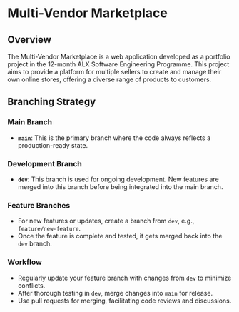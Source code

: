 # Multi-Vendor Marketplace

## Overview

The Multi-Vendor Marketplace is a web application developed as a portfolio project in the 12-month ALX Software Engineering Programme. This project aims to provide a platform for multiple sellers to create and manage their own online stores, offering a diverse range of products to customers.

## Branching Strategy

### Main Branch
- **`main`**: This is the primary branch where the code always reflects a production-ready state.

### Development Branch
- **`dev`**: This branch is used for ongoing development. New features are merged into this branch before being integrated into the main branch.

### Feature Branches
- For new features or updates, create a branch from `dev`, e.g., `feature/new-feature`.
- Once the feature is complete and tested, it gets merged back into the `dev` branch.

### Workflow
- Regularly update your feature branch with changes from `dev` to minimize conflicts.
- After thorough testing in `dev`, merge changes into `main` for release.
- Use pull requests for merging, facilitating code reviews and discussions.
